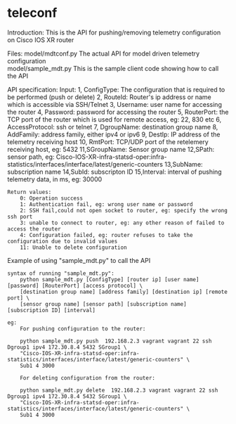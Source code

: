 # teleconf

Introduction:
	This is the API for pushing/removing telemetry configuration on Cisco IOS XR router
	
Files:
	model/mdtconf.py	The actual API for model driven telemetry configuration  
	model/sample_mdt.py	This is the sample client code showing how to call the API 

API specification:
	Input:
		1, ConfigType: The configuration that is required to be performed (push or delete)
		2, RouteId: Router's ip address or name which is accessible via SSH/Telnet
		3, Username: user name for accessing the router
		4, Password: password for accessing the router
		5, RouterPort: the TCP port of the router which is used for remote access, eg: 22, 830 etc
		6, AccessProtocol: ssh or telnet 
		7, DgroupName: destination group name
		8, AddFamily: address family, either ipv4 or ipv6
		9, DestIp: IP address of the telemetry receiving host
		10, RmtPort: TCP/UDP port of the retelemery receiving host, eg: 5432
		11,SGroupName: Sensor group name
		12,SPath: sensor path, eg: 
			Cisco-IOS-XR-infra-statsd-oper:infra-statistics/interfaces/interface/latest/generic-counters
		13,SubName: subscription name
		14,SubId: subscripton ID
		15,Interval: interval of pushing telemetry data, in ms, eg: 30000
	
	Return values:
		0: Operation success
		1: Authentication fail, eg: wrong user name or password
		2: SSH fail,could not open socket to router, eg: specify the wrong ssh port 
		3: unable to connect to router, eg: any other reason of failed to access the router
		4: Configuration failed, eg: router refuses to take the configuration due to invalid values
		11: Unable to delete configuration

Example of using "sample_mdt.py" to call the API

	syntax of running "sample_mdt.py":
		python sample_mdt.py [ConfigType] [router ip] [user name] [password] [RouterPort] [access protocol] \
		[destination group name] [address family] [destination ip] [remote port] \
		[sensor group name] [sensor path] [subscription name] [subscription ID] [interval]
		
	eg:
		For pushing configuration to the router:

		python sample_mdt.py push  192.168.2.3 vagrant vagrant 22 ssh Dgroup1 ipv4 172.30.8.4 5432 SGroup1 \
		"Cisco-IOS-XR-infra-statsd-oper:infra-statistics/interfaces/interface/latest/generic-counters" \
		Sub1 4 3000

		For deleting configuration from the router:
		
		python sample_mdt.py delete  192.168.2.3 vagrant vagrant 22 ssh Dgroup1 ipv4 172.30.8.4 5432 SGroup1 \
		"Cisco-IOS-XR-infra-statsd-oper:infra-statistics/interfaces/interface/latest/generic-counters" \
		Sub1 4 3000
